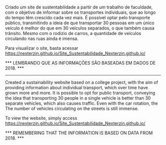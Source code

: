 Criado um site de sustentabilidade a partir de um trabalho de faculdade, com o objetivo de informar sobre os transportes individuais, 
que ao longo do tempo têm crescido cada vez mais. É possível optar pelo transporte público, transmitindo a ideia de que transportar 30 
pessoas em um único veículo é melhor do que em 30 veículos separados, o que também causa trânsito. Mesmo com o rodízio de carros, a 
quantidade de veículos circulando nas ruas ainda é imensa.

Para visualizar o site, basta acessar https://nexterzin.github.io/Site_Sustentabilidade_Nexterzin.github.io/

*** LEMBRANDO QUE AS INFORMAÇÕES SÃO BASEADAS EM DADOS DE 2018. ***

---------------------------------------------------------------------------------------------------------------------------------------

Created a sustainability website based on a college project, with the aim of providing information about individual transport,
which over time have grown more and more. It is possible to opt for public transport, conveying the idea that transporting 30
people in a single vehicle is better than 30 separate vehicles, which also causes traffic. Even with the car rotation, the
The number of vehicles circulating on the streets is still immense.

To view the website, simply access https://nexterzin.github.io/Site_Sustentabilidade_Nexterzin.github.io/

*** REMEMBERING THAT THE INFORMATION IS BASED ON DATA FROM 2018. ***
